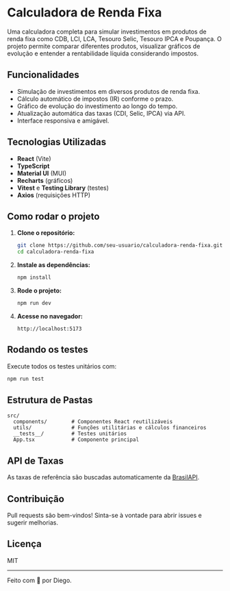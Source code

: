 # Calculadora de Renda Fixa

Uma calculadora completa para simular investimentos em produtos de renda fixa como CDB, LCI, LCA, Tesouro Selic, Tesouro IPCA e Poupança. O projeto permite comparar diferentes produtos, visualizar gráficos de evolução e entender a rentabilidade líquida considerando impostos.

## Funcionalidades

- Simulação de investimentos em diversos produtos de renda fixa.
- Cálculo automático de impostos (IR) conforme o prazo.
- Gráfico de evolução do investimento ao longo do tempo.
- Atualização automática das taxas (CDI, Selic, IPCA) via API.
- Interface responsiva e amigável.

## Tecnologias Utilizadas

- **React** (Vite)
- **TypeScript**
- **Material UI** (MUI)
- **Recharts** (gráficos)
- **Vitest** e **Testing Library** (testes)
- **Axios** (requisições HTTP)

## Como rodar o projeto

1. **Clone o repositório:**

   ```bash
   git clone https://github.com/seu-usuario/calculadora-renda-fixa.git
   cd calculadora-renda-fixa
   ```

2. **Instale as dependências:**

   ```bash
   npm install
   ```

3. **Rode o projeto:**

   ```bash
   npm run dev
   ```

4. **Acesse no navegador:**
   ```
   http://localhost:5173
   ```

## Rodando os testes

Execute todos os testes unitários com:

```bash
npm run test
```

## Estrutura de Pastas

```
src/
  components/        # Componentes React reutilizáveis
  utils/             # Funções utilitárias e cálculos financeiros
  __tests__/         # Testes unitários
  App.tsx            # Componente principal
```

## API de Taxas

As taxas de referência são buscadas automaticamente da [BrasilAPI](https://brasilapi.com.br/api/taxas/v1).

## Contribuição

Pull requests são bem-vindos! Sinta-se à vontade para abrir issues e sugerir melhorias.

## Licença

MIT

---

Feito com 💙 por Diego.

